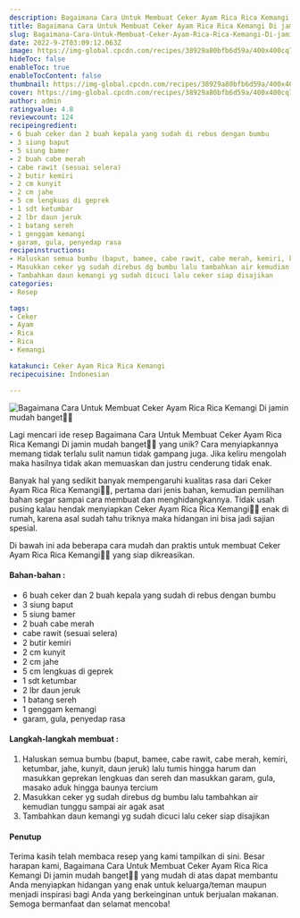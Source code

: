 ```yaml
---
description: Bagaimana Cara Untuk Membuat Ceker Ayam Rica Rica Kemangi Di jamin mudah banget"
title: Bagaimana Cara Untuk Membuat Ceker Ayam Rica Rica Kemangi Di jamin mudah banget
slug: Bagaimana-Cara-Untuk-Membuat-Ceker-Ayam-Rica-Rica-Kemangi-Di-jamin-mudah-banget
date: 2022-9-2T03:09:12.063Z
image: https://img-global.cpcdn.com/recipes/38929a80bfb6d59a/400x400cq70/photo.jpg
hideToc: false
enableToc: true
enableTocContent: false
thumbnail: https://img-global.cpcdn.com/recipes/38929a80bfb6d59a/400x400cq70/photo.jpg
cover: https://img-global.cpcdn.com/recipes/38929a80bfb6d59a/400x400cq70/photo.jpg
author: admin
ratingvalue: 4.8
reviewcount: 124
recipeingredient:
- 6 buah ceker dan 2 buah kepala yang sudah di rebus dengan bumbu
- 3 siung baput
- 5 siung bamer
- 2 buah cabe merah
- cabe rawit (sesuai selera)
- 2 butir kemiri
- 2 cm kunyit
- 2 cm jahe
- 5 cm lengkuas di geprek
- 1 sdt ketumbar
- 2 lbr daun jeruk
- 1 batang sereh
- 1 genggam kemangi
- garam, gula, penyedap rasa
recipeinstructions:
- Haluskan semua bumbu (baput, bamee, cabe rawit, cabe merah, kemiri, ketumbar, jahe, kunyit, daun jeruk) lalu tumis hingga harum dan masukkan geprekan lengkuas dan sereh dan masukkan garam, gula, masako aduk hingga baunya tercium
- Masukkan ceker yg sudah direbus dg bumbu lalu tambahkan air kemudian tunggu sampai air agak asat
- Tambahkan daun kemangi yg sudah dicuci lalu ceker siap disajikan
categories:
- Resep

tags:
- Ceker
- Ayam
- Rica
- Rica
- Kemangi

katakunci: Ceker Ayam Rica Rica Kemangi
recipecuisine: Indonesian

---
```


![Bagaimana Cara Untuk Membuat Ceker Ayam Rica Rica Kemangi Di jamin mudah banget👩‍🍳](https://img-global.cpcdn.com/recipes/38929a80bfb6d59a/400x400cq70/photo.jpg)

Lagi mencari ide resep Bagaimana Cara Untuk Membuat Ceker Ayam Rica Rica Kemangi Di jamin mudah banget👩‍🍳 yang unik? Cara menyiapkannya memang tidak terlalu sulit namun tidak gampang juga. Jika keliru mengolah maka hasilnya tidak akan memuaskan dan justru cenderung tidak enak.

Banyak hal yang sedikit banyak mempengaruhi kualitas rasa dari Ceker Ayam Rica Rica Kemangi👩‍🍳, pertama dari jenis bahan, kemudian pemilihan bahan segar sampai cara membuat dan menghidangkannya. Tidak usah pusing kalau hendak menyiapkan Ceker Ayam Rica Rica Kemangi👩‍🍳 enak di rumah, karena asal sudah tahu triknya maka hidangan ini bisa jadi sajian spesial.

Di bawah ini ada beberapa cara mudah dan praktis untuk membuat Ceker Ayam Rica Rica Kemangi👩‍🍳 yang siap dikreasikan.

<!--inarticleads1-->

#### Bahan-bahan :

- 6 buah ceker dan 2 buah kepala yang sudah di rebus dengan bumbu
- 3 siung baput
- 5 siung bamer
- 2 buah cabe merah
- cabe rawit (sesuai selera)
- 2 butir kemiri
- 2 cm kunyit
- 2 cm jahe
- 5 cm lengkuas di geprek
- 1 sdt ketumbar
- 2 lbr daun jeruk
- 1 batang sereh
- 1 genggam kemangi
- garam, gula, penyedap rasa

<!--inarticleads2-->

#### Langkah-langkah membuat :

1. Haluskan semua bumbu (baput, bamee, cabe rawit, cabe merah, kemiri, ketumbar, jahe, kunyit, daun jeruk) lalu tumis hingga harum dan masukkan geprekan lengkuas dan sereh dan masukkan garam, gula, masako aduk hingga baunya tercium
1. Masukkan ceker yg sudah direbus dg bumbu lalu tambahkan air kemudian tunggu sampai air agak asat
1. Tambahkan daun kemangi yg sudah dicuci lalu ceker siap disajikan

#### Penutup

Terima kasih telah membaca resep yang kami tampilkan di sini. Besar harapan kami, Bagaimana Cara Untuk Membuat Ceker Ayam Rica Rica Kemangi Di jamin mudah banget👩‍🍳 yang mudah di atas dapat membantu Anda menyiapkan hidangan yang enak untuk keluarga/teman maupun menjadi inspirasi bagi Anda yang berkeinginan untuk berjualan makanan. Semoga bermanfaat dan selamat mencoba!